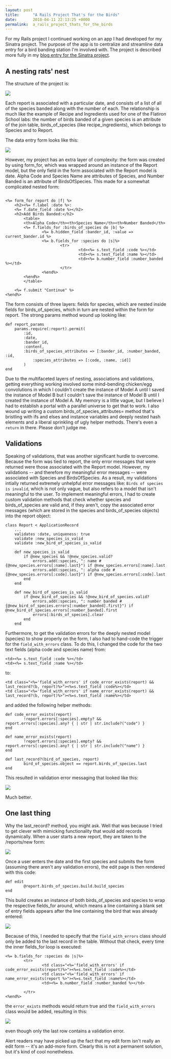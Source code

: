 ```yaml
---
layout: post
title:      "A Rails Project That's for the Birds"
date:       2018-04-11 22:13:25 +0000
permalink:  a_rails_project_thats_for_the_birds
---
```


For my Rails project I continued working on an app I had developed for my Sinatra project. The purpose of the app is to centralize and streamline data entry for a bird banding station I'm involved with. The project is described more fully in my [blog entry for the Sinatra project](http://http://burtondev.com/sinatra_project).

## A nesting rats' nest 

The structure of the project is:

![](http://burtonux.com/flatiron_blog/project-model.jpg)

Each report is associated with a particular date, and consists of a list of all of the species banded along with the number of each. The relationship is much like the example of Recipe and Ingredients used for one of the Flatiron School labs: the number of birds banded of a given species is an attribute of the join table, birds_of_species (like recipe_ingredients), which belongs to Species and to Report. 

The data entry form looks like this:

![](http://burtonux.com/flatiron_blog/data-entry-form.jpg)

However, my project has an extra layer of complexity: the form was created by using form_for, which was wrapped around an instance of the Report model, but the only field in the form associated with the Report model is date. Alpha Code and Species Name are attributes of Species, and Number Banded is an attribute of BirdsOfSpecies. This made for a somewhat complicated nested form:

```

<%= form_for report do |f| %>
	<h2><%= f.label :date %>: 
	<%= f.date_field :date %></h2>
	<h2>Add Birds Banded:</h2>
		<table>
		<th>Alpha Code</th><th>Species Name</th><th>Number Banded</th>
		<%= f.fields_for :birds_of_species do |b| %>
				<%= b.hidden_field :bander_id, :value => current_bander.id %>
				<%= b.fields_for :species do |s|%>
						<tr>
								<td><%= s.text_field :code %></td>
								<td><%= s.text_field :name %></td>
								<td><%= b.number_field :number_banded %></td>
						</tr>
				<%end%>
		<%end%>
		</table>

	<%= f.submit "Continue" %>
<%end%>
```

The form consists of three layers: fields for species, which are nested inside fields for birds_of_species, which in turn are nested within the form for report. The strong params method wound up looking like:

```
def report_params
	params.require(:report).permit(
		:id,
		:date, 
		:bander_id,
		:content,
		:birds_of_species_attributes => [:bander_id, :number_banded, :id,
			:species_attributes => [:code, :name, :id]]
		)
end

```

Due to the multifaceted layers of nesting, associations and validations, getting everything working involved some mind-bending chicken/egg convolutions in which I couldn't create the instance of Model A until I saved the instance of Model B but I couldn't save the instance of Model B until I created the instance of Model A. My memory is a little vague, but I believe I had to establish a portal with a parallel universe to get that to work. I also wound up writing a custom birds_of_species_attributes= method that's bristling with ifs and elses and instance variables and deeply nested hash elements and a liberal sprinkling of ugly helper methods. There's even a `return` in there. Please don't judge me.

## Validations

Speaking of validations, that was another significant hurdle to overcome. Because the form was tied to report, the only error messages that were returned were those associated with the Report model. However, my validations -- and therefore my meaningful error messages -- were associated with Species and BirdsOfSpecies. As a result, my validations intially returned extremely unhelpful error messages like: `Birds of species is invalid`, which is not only vague, but also refers to a model that isn't meaningful to the user. To implement meaningful errors, I had to create custom validation methods that check whether species and birds_of_species are valid and, if they aren't, copy the associated error messages (which are stored in the species and birds_of_species objects) into the report object: 

```
class Report < ApplicationRecord
    ... 
    validates :date, uniqueness: true
    validate :new_species_is_valid
    validate :new_bird_of_species_is_valid

    def new_species_is_valid
        if @new_species && !@new_species.valid?
            errors.add(:species, ": name #{@new_species.errors[:name].last}") if @new_species.errors[:name].last
            errors.add(:species, ": alpha code #{@new_species.errors[:code].last}") if @new_species.errors[:code].last
        end
    end

    def new_bird_of_species_is_valid
        if @new_bird_of_species && !@new_bird_of_species.valid?
            errors.add(:species, ": number banded #{@new_bird_of_species.errors[:number_banded].first}") if @new_bird_of_species.errors[:number_banded].first
            errors[:birds_of_species].clear
        end
    end

```

Furthermore, to get the validation errors for the deeply nested model (species) to show properly on the form, I also had to hand-code the trigger for the `field_with_errors` class. To do this, I changed the code for the two text fields (alpha code and species name) from:

```
<td><%= s.text_field :code %></td>
<td><%= s.text_field :name %></td>
```

to:

```
<td class="<%='field_with_errors' if code_error_exists(report) && last_record?(b, report)%>"><%=s.text_field :code%></td>
<td class="<%='field_with_errors' if name_error_exists(report) && last_record?(b, report)%>"><%=s.text_field :name%></td>
```

and added the following helper methods:

```
def code_error_exists(report)
		!report.errors[:species].empty? && report.errors[:species].any? { | str | str.include?("code") }
end

def name_error_exists(report)
		!report.errors[:species].empty? && report.errors[:species].any? { | str | str.include?("name") }
end

def last_record?(bird_of_species, report)
		bird_of_species.object == report.birds_of_species.last
end
```

This resulted in validation error messaging that looked like this:

![](http://burtonux.com/flatiron_blog/validation-errors.jpg)

Much better.

## One last thing

Why the last_record? method, you might ask. Well that was because I tried to get clever with mimicking functionality that would add records dynamically. When a user starts a new report, they are taken to the /reports/new form:

![](http://burtonux.com/flatiron_blog/data-entry-form.jpg)

Once a user enters the date and the first species and submits the form (assuming there aren't any validation errors), the edit page is then rendered with this code:

```
def edit
		@report.birds_of_species.build.build_species
end
```

This build creates an instance of both birds_of_species and species to wrap the respective fields_for around, which means a line containing a blank set of entry fields appears after the line containing the bird that was already entered: 

![](http://burtonux.com/flatiron_blog/with-one-bird-added.jpg)

Because of this, I needed to specify that the `field_with_errors` class should only be added to the last record in the table. Without that check, every time the inner fields_for loop is executed:

```
<%= b.fields_for :species do |s|%>
		<tr>
				<td class="<%='field_with_errors' if code_error_exists(report)%>"><%=s.text_field :code%></td>
				<td class="<%='field_with_errors' if name_error_exists(report %>"><%=s.text_field :name%></td>
				<td><%= b.number_field :number_banded %></td>

		</tr>
<%end%>

```

the `error_exists` methods would return true and the `field_with_errors` class would be added, resulting in this:

![](http://burtonux.com/flatiron_blog/dodo.jpg)

even though only the last row contains a validation error. 

Alert readers may have picked up the fact that my edit form isn't really an edit form -- it's an add-more form. Clearly this is not a permanent solution, but it's kind of cool nonetheless. 
